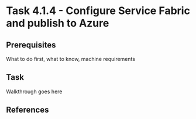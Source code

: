 # Task 4.1.4 - Configure Service Fabric and publish to Azure

## Prerequisites 

What to do first, what to know, machine requirements

## Task 

Walkthrough goes here

## References
